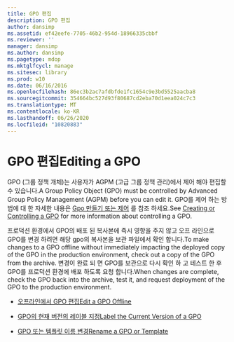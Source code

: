 ```yaml
---
title: GPO 편집
description: GPO 편집
author: dansimp
ms.assetid: ef42eefe-7705-46b2-954d-18966335cbbf
ms.reviewer: ''
manager: dansimp
ms.author: dansimp
ms.pagetype: mdop
ms.mktglfcycl: manage
ms.sitesec: library
ms.prod: w10
ms.date: 06/16/2016
ms.openlocfilehash: 86ec3b2ac7afdbfde1fc1654c9e3bd5525aacba8
ms.sourcegitcommit: 354664bc527d93f80687cd2eba70d1eea024c7c3
ms.translationtype: MT
ms.contentlocale: ko-KR
ms.lasthandoff: 06/26/2020
ms.locfileid: "10820883"
---
```

# <span data-ttu-id="9419a-103">GPO 편집</span><span class="sxs-lookup"><span data-stu-id="9419a-103">Editing a GPO</span></span>


<span data-ttu-id="9419a-104">GPO (그룹 정책 개체)는 사용자가 AGPM (고급 그룹 정책 관리)에서 제어 해야 편집할 수 있습니다.</span><span class="sxs-lookup"><span data-stu-id="9419a-104">A Group Policy Object (GPO) must be controlled by Advanced Group Policy Management (AGPM) before you can edit it.</span></span> <span data-ttu-id="9419a-105">GPO를 제어 하는 방법에 대 한 자세한 내용은 [Gpo 만들기 또는 제어](creating-or-controlling-a-gpo-agpm40-ed.md) 를 참조 하세요.</span><span class="sxs-lookup"><span data-stu-id="9419a-105">See [Creating or Controlling a GPO](creating-or-controlling-a-gpo-agpm40-ed.md) for more information about controlling a GPO.</span></span>

<span data-ttu-id="9419a-106">프로덕션 환경에서 GPO의 배포 된 복사본에 즉시 영향을 주지 않고 오프 라인으로 GPO를 변경 하려면 해당 gpo의 복사본을 보관 파일에서 확인 합니다.</span><span class="sxs-lookup"><span data-stu-id="9419a-106">To make changes to a GPO offline without immediately impacting the deployed copy of the GPO in the production environment, check out a copy of the GPO from the archive.</span></span> <span data-ttu-id="9419a-107">변경이 완료 되 면 GPO를 보관으로 다시 확인 하 고 테스트 한 후 GPO를 프로덕션 환경에 배포 하도록 요청 합니다.</span><span class="sxs-lookup"><span data-stu-id="9419a-107">When changes are complete, check the GPO back into the archive, test it, and request deployment of the GPO to the production environment.</span></span>

-   [<span data-ttu-id="9419a-108">오프라인에서 GPO 편집</span><span class="sxs-lookup"><span data-stu-id="9419a-108">Edit a GPO Offline</span></span>](edit-a-gpo-offline-agpm40.md)

-   [<span data-ttu-id="9419a-109">GPO의 현재 버전의 레이블 지정</span><span class="sxs-lookup"><span data-stu-id="9419a-109">Label the Current Version of a GPO</span></span>](label-the-current-version-of-a-gpo-agpm40.md)

-   [<span data-ttu-id="9419a-110">GPO 또는 템플릿 이름 변경</span><span class="sxs-lookup"><span data-stu-id="9419a-110">Rename a GPO or Template</span></span>](rename-a-gpo-or-template-agpm40.md)

 

 





